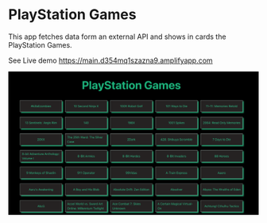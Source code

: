 # PlayStation Games

This app fetches data form an external API and shows in cards the PlayStation Games.

See Live demo https://main.d354mq1szazna9.amplifyapp.com

![screenshot](./src/assets/Screenshot%202023-05-27%20at%202.41.01%20PM.png)
